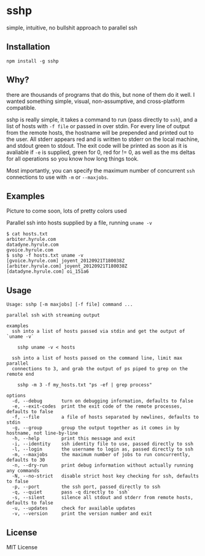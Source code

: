 sshp
====

simple, intuitive, no bullshit approach to parallel ssh

Installation
------------

    npm install -g sshp

Why?
---

there are thousands of programs that do this, but none of them do it well. I
wanted something simple, visual, non-assumptive, and cross-platform compatible.

sshp is really simple, it takes a command to run (pass directly to `ssh`), and
a list of hosts with `-f file` or passed in over stdin.  For every line of
output from the remote hosts, the hostname will be prepended and printed out to
the user.  All stderr appears red and is written to stderr on the local
machine, and stdout green to stdout.  The exit code will be printed as soon as
it is avaliable if `-e` is supplied, green for 0, red for != 0, as well as the ms
deltas for all operations so you know how long things took.

Most importantly, you can specify the maximum number of concurrent `ssh`
connections to use with `-m` or `--maxjobs`.

Examples
--------

Picture to come soon, lots of pretty colors used

Parallel ssh into hosts supplied by a file, running `uname -v`

    $ cat hosts.txt
    arbiter.hyrule.com
    datadyne.hyrule.com
    gvoice.hyrule.com
    $ sshp -f hosts.txt uname -v
    [gvoice.hyrule.com] joyent_20120921T180038Z
    [arbiter.hyrule.com] joyent_20120921T180038Z
    [datadyne.hyrule.com] oi_151a6

Usage
-----

    Usage: sshp [-m maxjobs] [-f file] command ...

    parallel ssh with streaming output

    examples
      ssh into a list of hosts passed via stdin and get the output of `uname -v`

        sshp uname -v < hosts

      ssh into a list of hosts passed on the command line, limit max parallel
      connections to 3, and grab the output of ps piped to grep on the remote end

        sshp -m 3 -f my_hosts.txt "ps -ef | grep process"

    options
      -d, --debug       turn on debugging information, defaults to false
      -e, --exit-codes  print the exit code of the remote processes, defaults to false
      -f, --file        a file of hosts separated by newlines, defaults to stdin
      -g, --group       group the output together as it comes in by hostname, not line-by-line
      -h, --help        print this message and exit
      -i, --identity    ssh identity file to use, passed directly to ssh
      -l, --login       the username to login as, passed directly to ssh
      -m, --maxjobs     the maximum number of jobs to run concurrently, defaults to 30
      -n, --dry-run     print debug information without actually running any commands
      -N, --no-strict   disable strict host key checking for ssh, defaults to false
      -p, --port        the ssh port, passed directly to ssh
      -q, --quiet       pass -q directly to `ssh`
      -s, --silent      silence all stdout and stderr from remote hosts, defaults to false
      -u, --updates     check for available updates
      -v, --version     print the version number and exit

License
-------

MIT License
